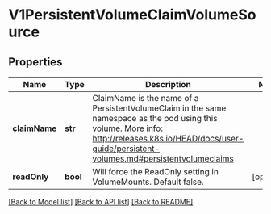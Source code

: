 # V1PersistentVolumeClaimVolumeSource

## Properties
Name | Type | Description | Notes
------------ | ------------- | ------------- | -------------
**claimName** | **str** | ClaimName is the name of a PersistentVolumeClaim in the same namespace as the pod using this volume. More info: http://releases.k8s.io/HEAD/docs/user-guide/persistent-volumes.md#persistentvolumeclaims | 
**readOnly** | **bool** | Will force the ReadOnly setting in VolumeMounts. Default false. | [optional] 

[[Back to Model list]](../README.md#documentation-for-models) [[Back to API list]](../README.md#documentation-for-api-endpoints) [[Back to README]](../README.md)


